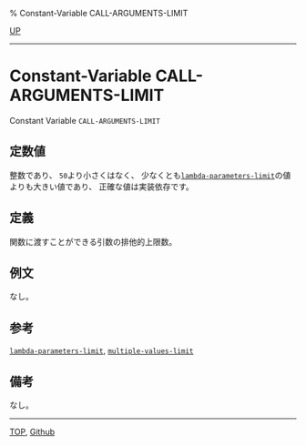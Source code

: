 % Constant-Variable CALL-ARGUMENTS-LIMIT

[UP](5.3.html)  

---

# Constant-Variable **CALL-ARGUMENTS-LIMIT**


Constant Variable `CALL-ARGUMENTS-LIMIT`


## 定数値

整数であり、
`50`より小さくはなく、
少なくとも[`lambda-parameters-limit`](5.3.lambda-parameters-limit.html)の値よりも大きい値であり、
正確な値は実装依存です。


## 定義

関数に渡すことができる引数の排他的上限数。


## 例文

なし。


## 参考

[`lambda-parameters-limit`](5.3.lambda-parameters-limit.html),
[`multiple-values-limit`](5.3.multiple-values-limit.html)


## 備考

なし。


---
[TOP](index.html),  [Github](https://github.com/nptcl/npt-japanese)

